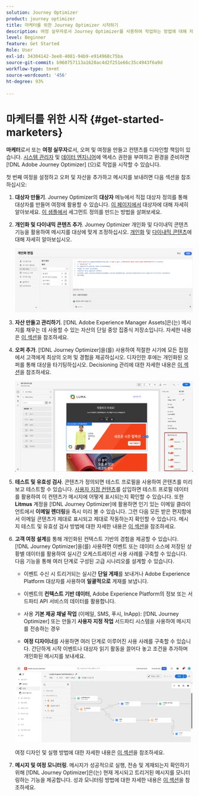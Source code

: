 ```yaml
---
solution: Journey Optimizer
product: journey optimizer
title: 마케터를 위한 Journey Optimizer 시작하기
description: 여정 실무자로서 Journey Optimizer를 사용하여 작업하는 방법에 대해 자세히 알아보십시오
level: Beginner
feature: Get Started
Role: User
exl-id: 34304142-3ee8-4081-94b9-e914968c75ba
source-git-commit: b960757113a1620ac4d2f251e66c35c4943f6a9d
workflow-type: tm+mt
source-wordcount: '456'
ht-degree: 93%

---
```


# 마케터를 위한 시작 {#get-started-marketers}

**마케터**&#x200B;로서 또는 **여정 실무자**&#x200B;로서, 오퍼 및 여정을 만들고 컨텐츠를 디자인할 책임이 있습니다. [시스템 관리자](administrator.md) 및 [데이터 엔지니어](data-engineer.md)에 액세스 권한을 부여하고 환경을 준비하면 [!DNL Adobe Journey Optimizer] (으)로 작업을 시작할 수 있습니다.

첫 번째 여정을 설정하고 오퍼 및 자산을 추가하고 메시지를 보내려면 다음 섹션을 참조하십시오:

1. **대상자 만들기**. Journey Optimizer의 **대상자** 메뉴에서 직접 대상자 정의를 통해 대상자를 만들어 여정에 활용할 수 있습니다.  [이 페이지에서](../../audience/about-audiences.md) 대상자에 대해 자세히 알아보세요. [이 샘플에서](../../audience/creating-a-segment-definition.md) 세그먼트 정의를 만드는 방법을 살펴보세요.

1. **개인화 및 다이내믹 콘텐츠 추가**. Journey Optimizer 개인화 및 다이내믹 콘텐츠 기능을 활용하여 메시지를 대상에 맞게 조정하십시오. [개인화](../../personalization/personalize.md) 및 [다이내믹 콘텐츠](../../personalization/get-started-dynamic-content.md)에 대해 자세히 알아보십시오.

   ![](../assets/perso_ee2.png)

1. **자산 만들고 관리하기**. [!DNL Adobe Experience Manager Assets]은(는) 메시지를 채우는 데 사용할 수 있는 자산의 단일 중앙 집중식 저장소입니다. 자세한 내용은 [이 섹션](../../content-management/assets.md)을 참조하세요.

1. **오퍼 추가**. [!DNL Journey Optimizer]을(를) 사용하여 적절한 시기에 모든 접점에서 고객에게 최상의 오퍼 및 경험을 제공하십시오. 디자인한 후에는 개인화된 오퍼를 통해 대상을 타기팅하십시오. Decisioning 관리에 대한 자세한 내용은 [이 섹션](../../offers/get-started/starting-offer-decisioning.md)을 참조하세요.

   ![](../assets/offers-e2e-offers-displayed.png)

1. **테스트 및 유효성 검사**. 콘텐츠가 정의되면 테스트 프로필을 사용하여 콘텐츠를 미리 보고 테스트할 수 있습니다. [사용자 지정 컨텐츠](../../personalization/personalize.md)를 삽입하면 테스트 프로필 데이터를 활용하여 이 컨텐츠가 메시지에 어떻게 표시되는지 확인할 수 있습니다. 또한 **Litmus** 계정을 [!DNL Journey Optimizer]에 활용하면 인기 있는 이메일 클라이언트에서 **이메일 렌더링**&#x200B;을 즉시 미리 볼 수 있습니다. 그런 다음 모든 받은 편지함에서 이메일 콘텐츠가 제대로 표시되고 제대로 작동하는지 확인할 수 있습니다. 메시지 테스트 및 유효성 검사 방법에 대한 자세한 내용은 [이 섹션](../../content-management/preview-test.md)을 참조하세요.

1. **고객 여정 설계**&#x200B;를 통해 개인화된 컨텍스트 기반의 경험을 제공할 수 있습니다. [!DNL Journey Optimizer]을(를) 사용하면 이벤트 또는 데이터 소스에 저장된 상황별 데이터를 활용하여 실시간 오케스트레이션 사용 사례를 구축할 수 있습니다. 다음 기능을 통해 여러 단계로 구성된 고급 시나리오를 설계할 수 있습니다.

   * 이벤트 수신 시 트리거되는 실시간 **단일 게재**&#x200B;를 보내거나 Adobe Experience Platform 대상자를 사용하여 **일괄적으로** 게재를 보냅니다.

   * 이벤트의 **컨텍스트 기반 데이터**, Adobe Experience Platform의 정보 또는 서드파티 API 서비스의 데이터를 활용합니다.

   * 사용 **기본 제공 채널 작업** (이메일, SMS, 푸시, InApp): [!DNL Journey Optimizer] 또는 만들기 **사용자 지정 작업** 서드파티 시스템을 사용하여 메시지를 전송하는 경우

   * **여정 디자이너**&#x200B;를 사용하면 여러 단계로 이루어진 사용 사례를 구축할 수 있습니다. 간단하게 시작 이벤트나 대상자 읽기 활동을 끌어다 놓고 조건을 추가하며 개인화된 메시지를 보내세요.

   ![](../assets/journey-design.png)

   여정 디자인 및 실행 방법에 대한 자세한 내용은 [이 섹션](../../building-journeys/journey-gs.md)을 참조하세요.

1. **메시지 및 여정 모니터링**. 메시지가 성공적으로 실행, 전송 및 게재되는지 확인하기 위해 [!DNL Journey Optimizer]은(는) 현재 게시되고 트리거된 메시지를 모니터링하는 기능을 제공합니다. 성과 모니터링 방법에 대한 자세한 내용은 [이 섹션](../../reports/global-report.md)을 참조하세요.

